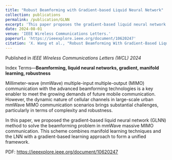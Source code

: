 ```yaml
---
title: "Robust Beamforming with Gradient-based Liquid Neural Network"
collection: publications
permalink: /publication/GLNN
excerpt: 'This paper proposes the gradient-based liquid neural network (GLNN) method to solve the beamforming problem in mmWave massive MIMO communications.'
date: 2024-08-01
venue: 'IEEE Wireless Communications Letters.'
paperurl: 'https://ieeexplore.ieee.org/document/10620247'
citation: 'X. Wang et al., "Robust Beamforming With Gradient-Based Liquid Neural Network," in IEEE Wireless Communications Letters, doi: 10.1109/LWC.2024.3436576.'
---
```


Published in _IEEE Wireless Communications Letters (WCL) 2024_

Index Terms—**Beamforming, liquid neural networks, gradient, manifold learning, robustness**

Millimeter-wave (mmWave) multiple-input multiple-output (MIMO) communication with the advanced beamforming technologies is a key enabler to meet the growing demands of future mobile communication. However, the dynamic nature of cellular channels in large-scale urban mmWave MIMO communication scenarios brings substantial challenges, particularly in terms of complexity and robustness.

In this paper, we proposed the gradient-based liquid neural network (GLNN) method to solve the beamforming problem in mmWave massive MIMO communication. This scheme combines manifold learning techniques and the LNN with a gradient-based learning approach to form a unified framework.

PDF: https://ieeexplore.ieee.org/document/10620247
